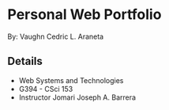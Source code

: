 # Personal Web Portfolio

By: Vaughn Cedric L. Araneta

## Details

- Web Systems and Technologies
- G394 - CSci 153
- Instructor Jomari Joseph A. Barrera
